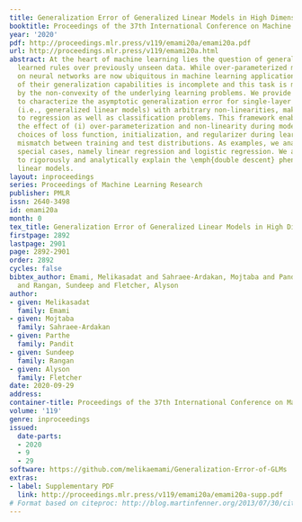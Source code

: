 ```yaml
---
title: Generalization Error of Generalized Linear Models in High Dimensions
booktitle: Proceedings of the 37th International Conference on Machine Learning
year: '2020'
pdf: http://proceedings.mlr.press/v119/emami20a/emami20a.pdf
url: http://proceedings.mlr.press/v119/emami20a.html
abstract: At the heart of machine learning lies the question of generalizability of
  learned rules over previously unseen data. While over-parameterized models based
  on neural networks are now ubiquitous in machine learning applications, our understanding
  of their generalization capabilities is incomplete and this task is made harder
  by the non-convexity of the underlying learning problems. We provide a general framework
  to characterize the asymptotic generalization error for single-layer neural networks
  (i.e., generalized linear models) with arbitrary non-linearities, making it applicable
  to regression as well as classification problems. This framework enables analyzing
  the effect of (i) over-parameterization and non-linearity during modeling; (ii)
  choices of loss function, initialization, and regularizer during learning; and (iii)
  mismatch between training and test distributions. As examples, we analyze a few
  special cases, namely linear regression and logistic regression. We are also able
  to rigorously and analytically explain the \emph{double descent} phenomenon in generalized
  linear models.
layout: inproceedings
series: Proceedings of Machine Learning Research
publisher: PMLR
issn: 2640-3498
id: emami20a
month: 0
tex_title: Generalization Error of Generalized Linear Models in High Dimensions
firstpage: 2892
lastpage: 2901
page: 2892-2901
order: 2892
cycles: false
bibtex_author: Emami, Melikasadat and Sahraee-Ardakan, Mojtaba and Pandit, Parthe
  and Rangan, Sundeep and Fletcher, Alyson
author:
- given: Melikasadat
  family: Emami
- given: Mojtaba
  family: Sahraee-Ardakan
- given: Parthe
  family: Pandit
- given: Sundeep
  family: Rangan
- given: Alyson
  family: Fletcher
date: 2020-09-29
address: 
container-title: Proceedings of the 37th International Conference on Machine Learning
volume: '119'
genre: inproceedings
issued:
  date-parts:
  - 2020
  - 9
  - 29
software: https://github.com/melikaemami/Generalization-Error-of-GLMs
extras:
- label: Supplementary PDF
  link: http://proceedings.mlr.press/v119/emami20a/emami20a-supp.pdf
# Format based on citeproc: http://blog.martinfenner.org/2013/07/30/citeproc-yaml-for-bibliographies/
---
```

